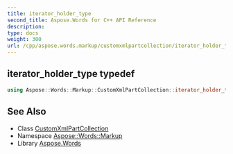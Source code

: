 ```yaml
---
title: iterator_holder_type
second_title: Aspose.Words for C++ API Reference
description: 
type: docs
weight: 300
url: /cpp/aspose.words.markup/customxmlpartcollection/iterator_holder_type/
---
```

## iterator_holder_type typedef




```cpp
using Aspose::Words::Markup::CustomXmlPartCollection::iterator_holder_type =  System::Collections::Generic::List<System::SharedPtr<Aspose::Words::Markup::CustomXmlPart> >
```

## See Also

* Class [CustomXmlPartCollection](../)
* Namespace [Aspose::Words::Markup](../../)
* Library [Aspose.Words](../../../)
